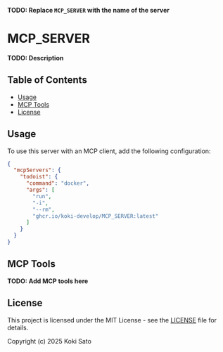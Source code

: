 **TODO: Replace `MCP_SERVER` with the name of the server**

# MCP_SERVER

<!-- [![Version](https://img.shields.io/github/v/release/koki-develop/MCP_SERVER)](https://github.com/koki-develop/MCP_SERVER/releases/latest)
[![License](https://img.shields.io/github/license/koki-develop/MCP_SERVER)](./LICENSE)
[![Docker](https://img.shields.io/badge/docker-ghcr.io-blue.svg)](https://github.com/koki-develop/MCP_SERVER/pkgs/container/MCP_SERVER) -->

**TODO: Description**

## Table of Contents

- [Usage](#usage)
- [MCP Tools](#mcp-tools)
- [License](#license)

## Usage

To use this server with an MCP client, add the following configuration:

```json
{
  "mcpServers": {
    "todoist": {
      "command": "docker",
      "args": [
        "run",
        "-i",
        "--rm",
        "ghcr.io/koki-develop/MCP_SERVER:latest"
      ]
    }
  }
}
```

## MCP Tools

**TODO: Add MCP tools here**

## License

This project is licensed under the MIT License - see the [LICENSE](./LICENSE) file for details.

Copyright (c) 2025 Koki Sato
